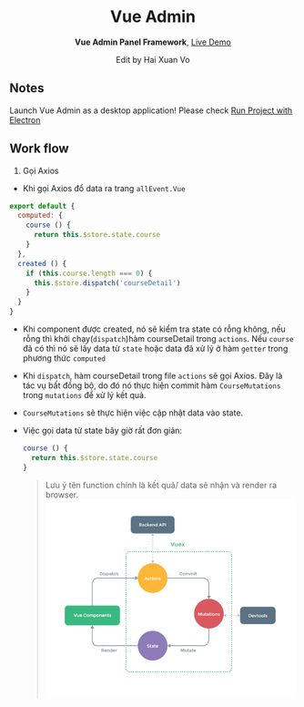 <div align="center">
<h1>Vue Admin</h1>

<p>
  <strong>Vue Admin Panel Framework</strong>,
  <a href="https://admin.vuebulma.com">Live Demo</a>
  <p>Edit by Hai Xuan Vo</p>
</p>
</div>

## Notes
  Launch Vue Admin as a desktop application! Please check [Run Project with Electron](https://github.com/vue-bulma/vue-admin/wiki/Guide#run-project-with-electron)

[Live Demo]: https://admin.vuebulma.com/
[Fangdun Cai]: https://twitter.com/_fundon
[Vue]: http://vuejs.org
[Bulma]: http://bulma.io
[Vue-bulma]: https://github.com/vue-bulma

## Work flow

1. Gọi Axios
- Khi gọi Axios đổ data ra trang `allEvent.Vue`
```js
export default {
  computed: {
    course () {
      return this.$store.state.course
    }
  },   
  created () {
    if (this.course.length === 0) {
      this.$store.dispatch('courseDetail')
    }
  }
}
```
  - Khi component được created, nó sẽ kiểm tra state có rỗng không, nếu rỗng thì khởi chạy(`dispatch`)hàm courseDetail trong `actions`. Nếu `course` đã có thì nó sẽ lấy data từ `state` hoặc data đã xử lý ở hàm `getter` trong phương thức `computed`<br>
  - Khi `dispatch`, hàm courseDetail trong file `actions` sẽ gọi Axios. Đây là tác vụ bất đồng bộ, do đó nó thực hiện commit hàm `CourseMutations` trong `mutations` để xử lý kết quả.
  - `CourseMutations` sẽ thực hiện việc cập nhật data vào state.
  - Việc gọi data từ state bây giờ rất đơn giản:

    ```js
    course () {
      return this.$store.state.course
    }
    ```
    > Lưu ý tên function chính là kết quả/ data sẽ nhận và render ra browser.
    ![Hình minh họa cho workflow](https://github.com/haivx/projectNodejs/blob/master/vue-admin/vuex.png)

